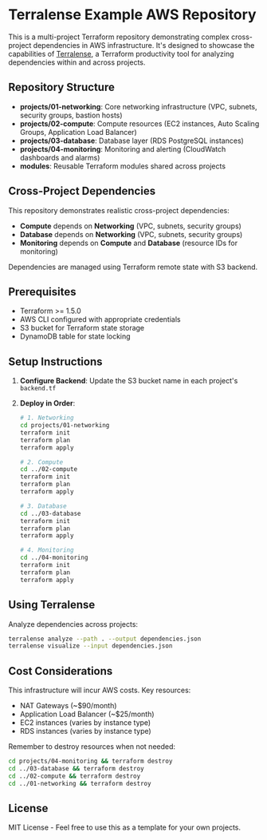 # Terralense Example AWS Repository

This is a multi-project Terraform repository demonstrating complex cross-project dependencies in AWS infrastructure. It's designed to showcase the capabilities of [Terralense](https://github.com/yourusername/terralense), a Terraform productivity tool for analyzing dependencies within and across projects.

## Repository Structure

- **projects/01-networking**: Core networking infrastructure (VPC, subnets, security groups, bastion hosts)
- **projects/02-compute**: Compute resources (EC2 instances, Auto Scaling Groups, Application Load Balancer)
- **projects/03-database**: Database layer (RDS PostgreSQL instances)
- **projects/04-monitoring**: Monitoring and alerting (CloudWatch dashboards and alarms)
- **modules**: Reusable Terraform modules shared across projects

## Cross-Project Dependencies

This repository demonstrates realistic cross-project dependencies:

- **Compute** depends on **Networking** (VPC, subnets, security groups)
- **Database** depends on **Networking** (VPC, subnets, security groups)
- **Monitoring** depends on **Compute** and **Database** (resource IDs for monitoring)

Dependencies are managed using Terraform remote state with S3 backend.

## Prerequisites

- Terraform >= 1.5.0
- AWS CLI configured with appropriate credentials
- S3 bucket for Terraform state storage
- DynamoDB table for state locking

## Setup Instructions

1. **Configure Backend**: Update the S3 bucket name in each project's `backend.tf`

2. **Deploy in Order**:
   ```bash
   # 1. Networking
   cd projects/01-networking
   terraform init
   terraform plan
   terraform apply

   # 2. Compute
   cd ../02-compute
   terraform init
   terraform plan
   terraform apply

   # 3. Database
   cd ../03-database
   terraform init
   terraform plan
   terraform apply

   # 4. Monitoring
   cd ../04-monitoring
   terraform init
   terraform plan
   terraform apply
   ```

## Using Terralense

Analyze dependencies across projects:
```bash
terralense analyze --path . --output dependencies.json
terralense visualize --input dependencies.json
```

## Cost Considerations

This infrastructure will incur AWS costs. Key resources:
- NAT Gateways (~$90/month)
- Application Load Balancer (~$25/month)
- EC2 instances (varies by instance type)
- RDS instances (varies by instance type)

Remember to destroy resources when not needed:
```bash
cd projects/04-monitoring && terraform destroy
cd ../03-database && terraform destroy
cd ../02-compute && terraform destroy
cd ../01-networking && terraform destroy
```

## License

MIT License - Feel free to use this as a template for your own projects.
